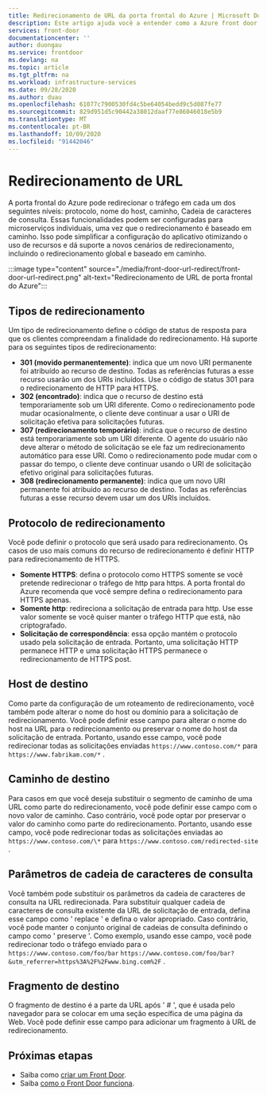 ```yaml
---
title: Redirecionamento de URL da porta frontal do Azure | Microsoft Docs
description: Este artigo ajuda você a entender como a Azure front door dá suporte ao redirecionamento de URL para suas regras de roteamento.
services: front-door
documentationcenter: ''
author: duongau
ms.service: frontdoor
ms.devlang: na
ms.topic: article
ms.tgt_pltfrm: na
ms.workload: infrastructure-services
ms.date: 09/28/2020
ms.author: duau
ms.openlocfilehash: 61077c7900530fd4c5be64054bedd9c5d087fe77
ms.sourcegitcommit: 829d951d5c90442a38012daaf77e86046018e5b9
ms.translationtype: MT
ms.contentlocale: pt-BR
ms.lasthandoff: 10/09/2020
ms.locfileid: "91442046"
---
```

# <a name="url-redirect"></a>Redirecionamento de URL
A porta frontal do Azure pode redirecionar o tráfego em cada um dos seguintes níveis: protocolo, nome do host, caminho, Cadeia de caracteres de consulta. Essas funcionalidades podem ser configuradas para microserviços individuais, uma vez que o redirecionamento é baseado em caminho. Isso pode simplificar a configuração do aplicativo otimizando o uso de recursos e dá suporte a novos cenários de redirecionamento, incluindo o redirecionamento global e baseado em caminho.
</br>

:::image type="content" source="./media/front-door-url-redirect/front-door-url-redirect.png" alt-text="Redirecionamento de URL de porta frontal do Azure":::

## <a name="redirection-types"></a>Tipos de redirecionamento
Um tipo de redirecionamento define o código de status de resposta para que os clientes compreendam a finalidade do redirecionamento. Há suporte para os seguintes tipos de redirecionamento:

- **301 (movido permanentemente)**: indica que um novo URI permanente foi atribuído ao recurso de destino. Todas as referências futuras a esse recurso usarão um dos URIs incluídos. Use o código de status 301 para o redirecionamento de HTTP para HTTPS. 
- **302 (encontrado)**: indica que o recurso de destino está temporariamente sob um URI diferente. Como o redirecionamento pode mudar ocasionalmente, o cliente deve continuar a usar o URI de solicitação efetiva para solicitações futuras.
- **307 (redirecionamento temporário)**: indica que o recurso de destino está temporariamente sob um URI diferente. O agente do usuário não deve alterar o método de solicitação se ele faz um redirecionamento automático para esse URI. Como o redirecionamento pode mudar com o passar do tempo, o cliente deve continuar usando o URI de solicitação efetivo original para solicitações futuras.
- **308 (redirecionamento permanente)**: indica que um novo URI permanente foi atribuído ao recurso de destino. Todas as referências futuras a esse recurso devem usar um dos URIs incluídos.

## <a name="redirection-protocol"></a>Protocolo de redirecionamento
Você pode definir o protocolo que será usado para redirecionamento. Os casos de uso mais comuns do recurso de redirecionamento é definir HTTP para redirecionamento de HTTPS.

- **Somente HTTPS**: defina o protocolo como HTTPS somente se você pretende redirecionar o tráfego de http para https. A porta frontal do Azure recomenda que você sempre defina o redirecionamento para HTTPS apenas.
- **Somente http**: redireciona a solicitação de entrada para http. Use esse valor somente se você quiser manter o tráfego HTTP que está, não criptografado.
- **Solicitação de correspondência**: essa opção mantém o protocolo usado pela solicitação de entrada. Portanto, uma solicitação HTTP permanece HTTP e uma solicitação HTTPS permanece o redirecionamento de HTTPS post.

## <a name="destination-host"></a>Host de destino
Como parte da configuração de um roteamento de redirecionamento, você também pode alterar o nome do host ou domínio para a solicitação de redirecionamento. Você pode definir esse campo para alterar o nome do host na URL para o redirecionamento ou preservar o nome do host da solicitação de entrada. Portanto, usando esse campo, você pode redirecionar todas as solicitações enviadas `https://www.contoso.com/*` para `https://www.fabrikam.com/*` .

## <a name="destination-path"></a>Caminho de destino
Para casos em que você deseja substituir o segmento de caminho de uma URL como parte do redirecionamento, você pode definir esse campo com o novo valor de caminho. Caso contrário, você pode optar por preservar o valor do caminho como parte do redirecionamento. Portanto, usando esse campo, você pode redirecionar todas as solicitações enviadas ao `https://www.contoso.com/\*` para  `https://www.contoso.com/redirected-site` .

## <a name="query-string-parameters"></a>Parâmetros de cadeia de caracteres de consulta
Você também pode substituir os parâmetros da cadeia de caracteres de consulta na URL redirecionada. Para substituir qualquer cadeia de caracteres de consulta existente da URL de solicitação de entrada, defina esse campo como ' replace ' e defina o valor apropriado. Caso contrário, você pode manter o conjunto original de cadeias de consulta definindo o campo como ' preserve '. Como exemplo, usando esse campo, você pode redirecionar todo o tráfego enviado para o `https://www.contoso.com/foo/bar` `https://www.contoso.com/foo/bar?&utm_referrer=https%3A%2F%2Fwww.bing.com%2F` . 

## <a name="destination-fragment"></a>Fragmento de destino
O fragmento de destino é a parte da URL após ' # ', que é usada pelo navegador para se colocar em uma seção específica de uma página da Web. Você pode definir esse campo para adicionar um fragmento à URL de redirecionamento.

## <a name="next-steps"></a>Próximas etapas

- Saiba como [criar um Front Door](quickstart-create-front-door.md).
- Saiba [como o Front Door funciona](front-door-routing-architecture.md).
